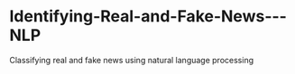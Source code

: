 # Identifying-Real-and-Fake-News---NLP
Classifying real and fake news using natural language processing
